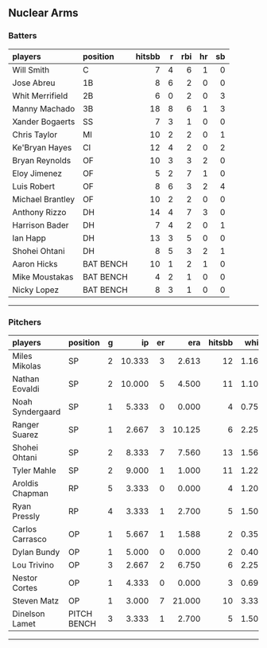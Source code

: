 ## Nuclear Arms

### Batters

 
|players          |position  | hitsbb|  r| rbi| hr| sb| 
|:----------------|:---------|------:|--:|---:|--:|--:| 
|Will Smith       |C         |      7|  4|   6|  1|  0| 
|Jose Abreu       |1B        |      8|  6|   2|  0|  0| 
|Whit Merrifield  |2B        |      6|  0|   2|  0|  3| 
|Manny Machado    |3B        |     18|  8|   6|  1|  3| 
|Xander Bogaerts  |SS        |      7|  3|   1|  0|  0| 
|Chris Taylor     |MI        |     10|  2|   2|  0|  1| 
|Ke'Bryan Hayes   |CI        |     12|  4|   2|  0|  2| 
|Bryan Reynolds   |OF        |     10|  3|   3|  2|  0| 
|Eloy Jimenez     |OF        |      5|  2|   7|  1|  0| 
|Luis Robert      |OF        |      8|  6|   3|  2|  4| 
|Michael Brantley |OF        |     10|  2|   2|  0|  0| 
|Anthony Rizzo    |DH        |     14|  4|   7|  3|  0| 
|Harrison Bader   |DH        |      7|  4|   2|  0|  1| 
|Ian Happ         |DH        |     13|  3|   5|  0|  0| 
|Shohei Ohtani    |DH        |      8|  5|   3|  2|  1| 
|Aaron Hicks      |BAT BENCH |     10|  1|   2|  1|  0| 
|Mike Moustakas   |BAT BENCH |      4|  2|   1|  0|  0| 
|Nicky Lopez      |BAT BENCH |      8|  3|   1|  0|  0| 

* * *

### Pitchers

 
|players          |position    |  g|     ip| er|    era| hitsbb|  whip| so|  w| sv| 
|:----------------|:-----------|--:|------:|--:|------:|------:|-----:|--:|--:|--:| 
|Miles Mikolas    |SP          |  2| 10.333|  3|  2.613|     12| 1.161|  8|  1|  0| 
|Nathan Eovaldi   |SP          |  2| 10.000|  5|  4.500|     11| 1.100| 13|  1|  0| 
|Noah Syndergaard |SP          |  1|  5.333|  0|  0.000|      4| 0.750|  1|  1|  0| 
|Ranger Suarez    |SP          |  1|  2.667|  3| 10.125|      6| 2.250|  1|  0|  0| 
|Shohei Ohtani    |SP          |  2|  8.333|  7|  7.560|     13| 1.560| 14|  0|  0| 
|Tyler Mahle      |SP          |  2|  9.000|  1|  1.000|     11| 1.222| 11|  1|  0| 
|Aroldis Chapman  |RP          |  5|  3.333|  0|  0.000|      4| 1.200|  6|  0|  1| 
|Ryan Pressly     |RP          |  4|  3.333|  1|  2.700|      5| 1.500|  2|  0|  3| 
|Carlos Carrasco  |OP          |  1|  5.667|  1|  1.588|      2| 0.353|  5|  0|  0| 
|Dylan Bundy      |OP          |  1|  5.000|  0|  0.000|      2| 0.400|  2|  1|  0| 
|Lou Trivino      |OP          |  3|  2.667|  2|  6.750|      6| 2.250|  2|  0|  1| 
|Nestor Cortes    |OP          |  1|  4.333|  0|  0.000|      3| 0.692|  5|  0|  0| 
|Steven Matz      |OP          |  1|  3.000|  7| 21.000|     10| 3.333|  5|  0|  0| 
|Dinelson Lamet   |PITCH BENCH |  3|  3.333|  1|  2.700|      5| 1.500|  6|  0|  0| 


* * *


